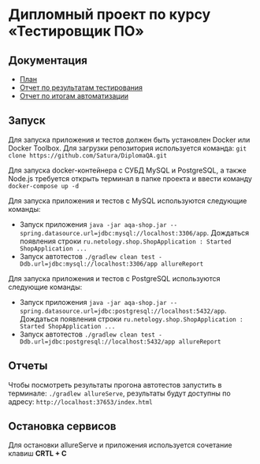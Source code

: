 # Дипломный проект по курсу «Тестировщик ПО»

## Документация

- [План](https://github.com/Satura/DiplomaQA/blob/master/documents/Plan.md)
- [Отчет по результатам тестирования](https://)
- [Отчет по итогам автоматизации](https://)

## Запуск

Для запуска приложения и тестов  должен быть установлен Docker или Docker Toolbox.
Для загрузки репозитория используется команда: `git clone https://github.com/Satura/DiplomaQA.git`

Для запуска docker-контейнера с СУБД MySQL и PostgreSQL, а также Node.js требуется открыть терминал в папке проекта и ввести команду `docker-compose up -d`

Для запуска приложения и тестов с MySQL используются следующие команды:

- Запуск приложения `java -jar aqa-shop.jar --spring.datasource.url=jdbc:mysql://localhost:3306/app`. Дождаться появления строки `ru.netology.shop.ShopApplication : Started ShopApplication ...`
- Запуск автотестов `./gradlew clean test -Ddb.url=jdbc:mysql://localhost:3306/app allureReport`

Для запуска приложения и тестов с PostgreSQL используются следующие команды:

- Запуск приложения `java -jar aqa-shop.jar --spring.datasource.url=jdbc:postgresql://localhost:5432/app`. Дождаться появления строки `ru.netology.shop.ShopApplication : Started ShopApplication ...`
- Запуск автотестов `./gradlew clean test -Ddb.url=jdbc:postgresql://localhost:5432/app allureReport`

## Отчеты

Чтобы посмотреть результаты прогона автотестов запустить в терминале: `./gradlew allureServe`, результаты будут доступны по адресу: `http://localhost:37653/index.html`

## Остановка сервисов

Для остановки allureServe и приложения используется сочетание клавиш **CRTL + C**
